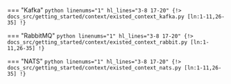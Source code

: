 === "Kafka"
    ```python linenums="1" hl_lines="3-8 17-20"
    {!> docs_src/getting_started/context/existed_context_kafka.py [ln:1-11,26-35] !}
    ```

=== "RabbitMQ"
    ```python linenums="1" hl_lines="3-8 17-20"
    {!> docs_src/getting_started/context/existed_context_rabbit.py [ln:1-11,26-35] !}
    ```

=== "NATS"
    ```python linenums="1" hl_lines="3-8 17-20"
    {!> docs_src/getting_started/context/existed_context_nats.py [ln:1-11,26-35] !}
    ```
